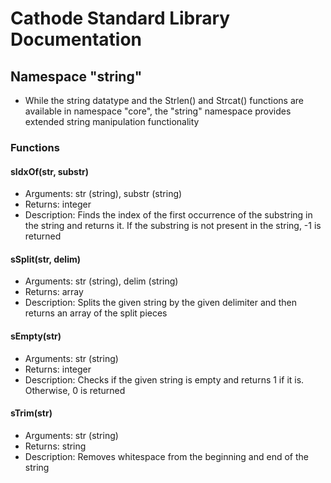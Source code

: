# Cathode Standard Library Documentation

## Namespace "string"

*	While the string datatype and the Strlen() and Strcat() functions are available in namespace "core", the "string" namespace provides extended string manipulation functionality

### Functions

#### sIdxOf(str, substr)

*	Arguments: str (string), substr (string)
*	Returns: integer
*	Description: Finds the index of the first occurrence of the substring in the string and returns it. If the substring is not present in the string, -1 is returned

#### sSplit(str, delim)

*	Arguments: str (string), delim (string)
*	Returns: array
*	Description: Splits the given string by the given delimiter and then returns an array of the split pieces

#### sEmpty(str)

*	Arguments: str (string)
*	Returns: integer
*	Description: Checks if the given string is empty and returns 1 if it is. Otherwise, 0 is returned

#### sTrim(str)

*	Arguments: str (string)
*	Returns: string
*	Description: Removes whitespace from the beginning and end of the string